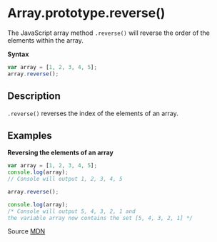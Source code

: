 # Array.prototype.reverse()

The JavaScript array method `.reverse()` will reverse the order of the elements within the array.

**Syntax**
```js
var array = [1, 2, 3, 4, 5];
array.reverse();
```

## Description 

`.reverse()` reverses the index of the elements of an array.


## Examples

**Reversing the elements of an array**
```js
var array = [1, 2, 3, 4, 5];
console.log(array);
// Console will output 1, 2, 3, 4, 5

array.reverse();

console.log(array);
/* Console will output 5, 4, 3, 2, 1 and 
the variable array now contains the set [5, 4, 3, 2, 1] */

```


Source [MDN](https://developer.mozilla.org/en-US/docs/Web/JavaScript/Reference/Global_Objects/Array/reverse)
